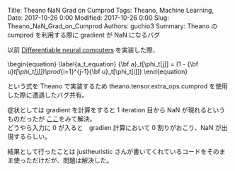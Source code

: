 Title: Theano NaN Grad on Cumprod
Tags: Theano, Machine Learning,
Date: 2017-10-26 0:00
Modified: 2017-10-26 0:00
Slug: Theano_NaN_Grad_on_Cumprod
Authors: guchio3
Summary: Theano の cumprod を利用する際に gradient が NaN になるバグ

以前 [Differentiable neural computers](https://www.nature.com/nature/journal/v538/n7626/full/nature20101.html) を実装した際、

\begin{equation}
\label{a_t_equation}
    {\bf a}_t[\phi_t[j]] = (1 - {\bf u}_t[\phi_t[j]])\prod_{i=1}^{j-1}{\bf u}_t[\phi_t[i]])
\end{equation}

という式を Theano で実装するため theano.tensor.extra_ops.cumprod を使用した際に遭遇したバグ共有。

症状としては gradient を計算をすると 1 iteration 目から NaN が現れるというものだったが [ここ](https://github.com/Theano/Theano/issues/5197)をみて解決。  
どうやら入力に 0 が入ると　gradien 計算において 0 割りがおこり、NaN が出現するらしい。

結果として行ったことは justheuristic さんが書いてくれているコードをそのまま使っただけだが、問題は解決した。
